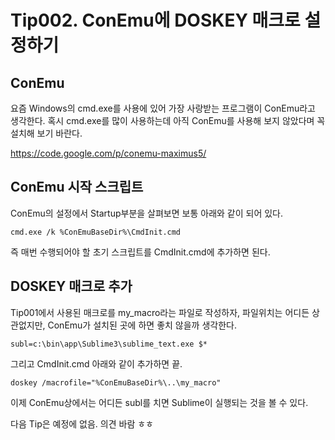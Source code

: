 # Tip002. ConEmu에 DOSKEY 매크로 설정하기

## ConEmu

요즘 Windows의 cmd.exe를 사용에 있어 가장 사랑받는 프로그램이 ConEmu라고 생각한다. 혹시 cmd.exe를 많이 사용하는데 아직 ConEmu를 사용해 보지 않았다며 꼭 설치해 보기 바란다.

https://code.google.com/p/conemu-maximus5/

## ConEmu 시작 스크립트

ConEmu의 설정에서 Startup부분을 살펴보면 보통 아래와 같이 되어 있다.

```batch
cmd.exe /k %ConEmuBaseDir%\CmdInit.cmd
```

즉 매번 수행되어야 할 초기 스크립트를 CmdInit.cmd에 추가하면 된다.

## DOSKEY 매크로 추가

Tip001에서 사용된 매크로를 my_macro라는 파일로 작성하자, 파일위치는 어디든 상관없지만, ConEmu가 설치된 곳에 하면 좋치 않을까 생각한다.

```batch
subl=c:\bin\app\Sublime3\sublime_text.exe $*
```

그리고 CmdInit.cmd 아래와 같이 추가하면 끝.

```batch
doskey /macrofile="%ConEmuBaseDir%\..\my_macro"
```

이제 ConEmu상에서는 어디든 subl를 치면 Sublime이 실행되는 것을 볼 수 있다.

다음 Tip은 예정에 없음. 의견 바람 ㅎㅎ